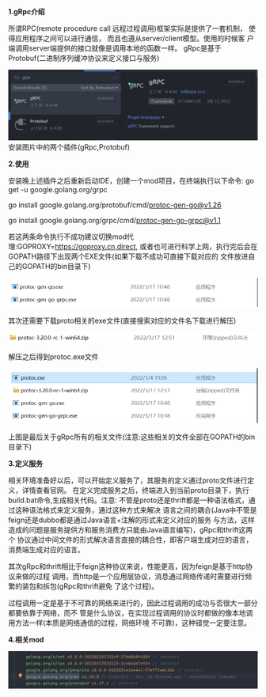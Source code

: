 **1.gRpc介绍**

所谓RPC(remote procedure call 远程过程调用)框架实际是提供了一套机制，
使得应用程序之间可以进行通信， 而且也遵从server/client模型。使用的时候客
户端调用server端提供的接口就像是调用本地的函数一样。
gRpc是基于Protobuf(二进制序列缓冲协议来定义接口与服务)



![img.png](img.png)
安装图片中的两个插件(gRpc,Protobuf)

**2.使用**

安装晚上述插件之后重新启动IDE，创建一个mod项目，在终端执行以下命令:
go get -u google.golang.org/grpc

go install google.golang.org/protobuf/cmd/protoc-gen-go@v1.26

go install google.golang.org/grpc/cmd/protoc-gen-go-grpc@v1.1

若这两条命令执行不成功建议切换mod代理:GOPROXY=https://goproxy.cn,direct,
或者也可进行科学上网，执行完后会在GOPATH路径下出现两个EXE文件(如果下载不成功可直接下载对应的
文件放进自己的GOPATH的bin目录下)

![img_1.png](img_1.png)

其次还需要下载proto相关的exe文件(直接搜索对应的文件名下载进行解压)

![img_2.png](img_2.png)

解压之后得到protoc.exe文件

![img_3.png](img_3.png)

上图是最后关于gRpc所有的相关文件(注意:这些相关的文件全部在GOPATH的bin目录下)

**3.定义服务**

相关环境准备好以后，可以开始定义服务了，其服务的定义通过proto文件进行定义，详情查看官网。
在定义完成服务之后，终端进入到当前proto目录下，执行build.bat命令,生成相关代码。注意:
不管是proto还是thrift都是一种语法格式，通过这种语法格式来定义服务，通过这种方式来解决
语言之间的耦合(Java中不管是feign还是dubbo都是通过Java语言+注解的形式来定义对应的服务
与方法，这样造成的问题是服务提供方和服务消费方只能由Java语言编写)，gRpc和thrift这两个
协议通过中间文件的形式解决语言直接的耦合性，即客户端生成对应的语言，消费端生成对应的语言。

其次gRpc和thrift相比于feign这种协议来说，性能更高，因为feign是基于http协议来做的过程
调用，而http是一个应用层协议，消息通过网络传递时需要进行频繁的装包和拆包(gRpc和thrift避免
了这个过程)。

过程调用一定是基于不可靠的网络来进行的，因此过程调用的成功与否很大一部分都要依靠于网络，而不
管是什么协议，在实现过程调用的协议时都做的像本地调用方法一样(本质是网络通信的过程，网络环境
不可靠)，这种错觉一定要注意。

**4.相关mod**

![img_4.png](img_4.png)